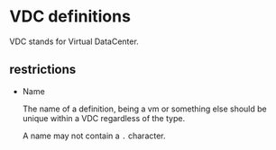# VDC definitions

VDC stands for Virtual DataCenter.

## restrictions

- Name

   The name of a definition, being a vm or something else should be unique within a VDC regardless of the type.

   A name may not contain a `.` character.
